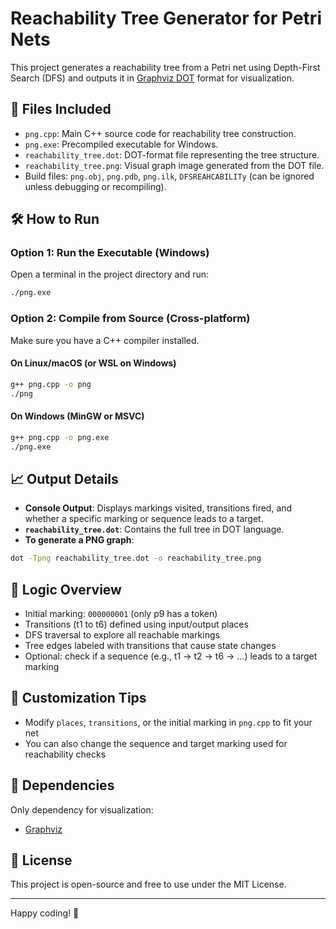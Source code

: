 # Reachability Tree Generator for Petri Nets

This project generates a reachability tree from a Petri net using Depth-First Search (DFS) and outputs it in [Graphviz DOT](https://graphviz.org/doc/info/lang.html) format for visualization.

## 📁 Files Included

- `png.cpp`: Main C++ source code for reachability tree construction.
- `png.exe`: Precompiled executable for Windows.
- `reachability_tree.dot`: DOT-format file representing the tree structure.
- `reachability_tree.png`: Visual graph image generated from the DOT file.
- Build files: `png.obj`, `png.pdb`, `png.ilk`, `DFSREAHCABILITy` (can be ignored unless debugging or recompiling).

## 🛠️ How to Run

### Option 1: Run the Executable (Windows)
Open a terminal in the project directory and run:
```bash
./png.exe
```

### Option 2: Compile from Source (Cross-platform)
Make sure you have a C++ compiler installed.

#### On Linux/macOS (or WSL on Windows)
```bash
g++ png.cpp -o png
./png
```

#### On Windows (MinGW or MSVC)
```bash
g++ png.cpp -o png.exe
./png.exe
```

## 📈 Output Details

- **Console Output**: Displays markings visited, transitions fired, and whether a specific marking or sequence leads to a target.
- **`reachability_tree.dot`**: Contains the full tree in DOT language.
- **To generate a PNG graph**:
```bash
dot -Tpng reachability_tree.dot -o reachability_tree.png
```

## 🔁 Logic Overview

- Initial marking: `000000001` (only p9 has a token)
- Transitions (t1 to t6) defined using input/output places
- DFS traversal to explore all reachable markings
- Tree edges labeled with transitions that cause state changes
- Optional: check if a sequence (e.g., t1 → t2 → t6 → ...) leads to a target marking

## 🧠 Customization Tips

- Modify `places`, `transitions`, or the initial marking in `png.cpp` to fit your net
- You can also change the sequence and target marking used for reachability checks

## 🧰 Dependencies

Only dependency for visualization:
- [Graphviz](https://graphviz.org/download/)

## 📝 License

This project is open-source and free to use under the MIT License.

---

Happy coding! 🚀
